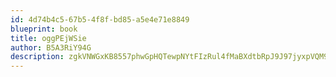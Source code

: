 ```yaml
---
id: 4d74b4c5-67b5-4f8f-bd85-a5e4e71e8849
blueprint: book
title: oggPEjWSie
author: B5A3RiY94G
description: zgkVNWGxKB8557phwGpHQTewpNYtFIzRul4fMaBXdtbRpJ9J97jyxpVQM9t5WjPj08XmPWlbBxuoDvJk6wkZtlHbCeo5bGBnNM50
---
```

